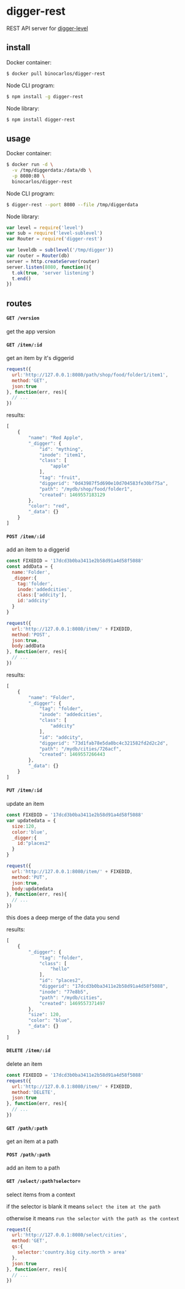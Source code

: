 # digger-rest

REST API server for [digger-level](https://github.com/diggerio/digger-level)

## install

Docker container:

```bash
$ docker pull binocarlos/digger-rest
```

Node CLI program:

```bash
$ npm install -g digger-rest
```

Node library:

```bash
$ npm install digger-rest
```

## usage

Docker container:

```bash
$ docker run -d \
  -v /tmp/diggerdata:/data/db \
  -p 8080:80 \
  binocarlos/digger-rest
```

Node CLI program:

```bash
$ digger-rest --port 8080 --file /tmp/diggerdata
```

Node library:

```javascript
var level = require('level')
var sub = require('level-sublevel')
var Router = require('digger-rest')

var leveldb = sub(level('/tmp/digger'))
var router = Router(db)
server = http.createServer(router)
server.listen(8080, function(){
  t.ok(true, 'server listening')
  t.end()
})
```

## routes

#### `GET /version`

get the app version

#### `GET /item/:id`

get an item by it's diggerid

```javascript
request({
  url:'http://127.0.0.1:8080/path/shop/food/folder1/item1',
  method:'GET',
  json:true
}, function(err, res){
  // ...
})
```

results:

```javascript
[
    {
        "name": "Red Apple",
        "_digger": {
            "id": "mything",
            "inode": "item1",
            "class": [
                "apple"
            ],
            "tag": "fruit",
            "diggerid": "0d43987f5d690e10d704583fe30bf75a",
            "path": "/mydb/shop/food/folder1",
            "created": 1469557183129
        },
        "color": "red",
        "_data": {}
    }
]
```

#### `POST /item/:id`

add an item to a diggerid

```javascript
const FIXEDID = '17dcd3b0ba3411e2b58d91a4d58f5088'
const addData = {
  name:'Folder',
  _digger:{
    tag:'folder',
    inode:'addedcities',
    class:['addcity'],
    id:'addcity'
  }
}

request({
  url:'http://127.0.0.1:8080/item/' + FIXEDID,
  method:'POST',
  json:true,
  body:addData
}, function(err, res){
  // ...
})
```

results:

```javascript
[
    {
        "name": "Folder",
        "_digger": {
            "tag": "folder",
            "inode": "addedcities",
            "class": [
                "addcity"
            ],
            "id": "addcity",
            "diggerid": "73d1fab78e5da0bc4c321582fd2d2c2d",
            "path": "/mydb/cities/726acf",
            "created": 1469557266443
        },
        "_data": {}
    }
]
```

#### `PUT /item/:id`

update an item

```javascript
const FIXEDID = '17dcd3b0ba3411e2b58d91a4d58f5088'
var updatedata = {
  size:120,
  color:'blue',
  _digger:{
    id:"places2"
  }
}

request({
  url:'http://127.0.0.1:8080/item/' + FIXEDID,
  method:'PUT',
  json:true,
  body:updatedata
}, function(err, res){
  // ...
})
```

this does a deep merge of the data you send

results:

```javascript
[
    {
        "_digger": {
            "tag": "folder",
            "class": [
                "hello"
            ],
            "id": "places2",
            "diggerid": "17dcd3b0ba3411e2b58d91a4d58f5088",
            "inode": "77e8b5",
            "path": "/mydb/cities",
            "created": 1469557371497
        },
        "size": 120,
        "color": "blue",
        "_data": {}
    }
]
```

#### `DELETE /item/:id`

delete an item

```javascript
const FIXEDID = '17dcd3b0ba3411e2b58d91a4d58f5088'
request({
  url:'http://127.0.0.1:8080/item/' + FIXEDID,
  method:'DELETE',
  json:true
}, function(err, res){
  // ...
})
```

#### `GET /path/:path`

get an item at a path

#### `POST /path/:path`

add an item to a path

#### `GET /select/:path?selector=`

select items from a context

if the selector is blank it means `select the item at the path`

otherwise it means `run the selector with the path as the context`

```javascript
request({
  url:'http://127.0.0.1:8080/select/cities',
  method:'GET',
  qs:{
    selector:'country.big city.north > area'
  },
  json:true
}, function(err, res){
  // ...
})
```